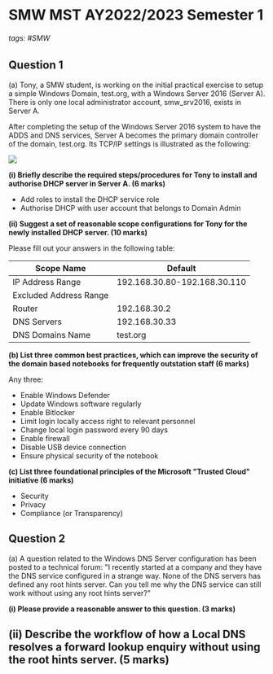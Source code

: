 # SMW MST AY2022/2023 Semester 1

###### tags: #SMW 

## Question 1 
(a) Tony, a SMW student, is working on the initial practical exercise to setup a simple Windows Domain, test.org, with a Windows Server 2016 (Server A). There is only one local administrator account, smw_srv2016, exists in Server A.

After completing the setup of the Windows Server 2016 system to have the ADDS and DNS services, Server A becomes the primary domain controller of the domain, test.org. Its TCP/IP settings is illustrated as the following:

![](https://i.imgur.com/TtEN7wK.png)
 
 **(i) Briefly describe the required steps/procedures for Tony to install and authorise DHCP server in Server A. (6 marks)**
 - Add roles to install the DHCP service role 
 - Authorise DHCP with user account that belongs to Domain Admin

**(ii) Suggest a set of reasonable scope configurations for Tony for the newly installed DHCP server. (10 marks)**

Please fill out your answers in the following table:

| Scope Name             | Default                      |
| ---------------------- | ---------------------------- |
| IP Address Range       | 192.168.30.80-192.168.30.110 |
| Excluded Address Range |                              |
| Router                 | 192.168.30.2                 |
| DNS Servers            | 192.168.30.33                |
| DNS Domains Name       | test.org                     |

**(b) List three common best practices, which can improve the security of the domain based notebooks for frequently outstation staff (6 marks)**

Any three:
- Enable Windows Defender
- Update Windows software regularly
- Enable Bitlocker
- Limit login locally access right to relevant personnel
- Change local login password every 90 days
- Enable firewall
- Disable USB device connection
- Ensure physical security of the notebook

**(c) List three foundational principles of the Microsoft "Trusted Cloud" initiative (6 marks)**
- Security
- Privacy
- Compliance (or Transparency)

## Question 2
(a) A question related to the Windows DNS Server configuration has been posted to a technical forum: "I recently started at a company and they have the DNS service configured in a strange way. None of the DNS servers has defined any root hints server. Can you tell me why the DNS service can still work without using any root hints server?"

**(i) Please provide a reasonable answer to this question. (3 marks)**

**(ii) Describe the workflow of how a Local DNS resolves a forward lookup enquiry without using the root hints server. (5 marks)**
- 